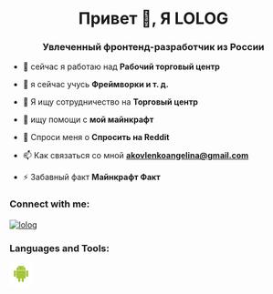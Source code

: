 <h1 align="center">Привет 👋, Я LOLOG</h1>
<h3 align="center">Увлеченный фронтенд-разработчик из России</h3>

- 🔭 сейчас я работаю над **Рабочий торговый центр**

- 🌱 я сейчас учусь **Фреймворки и т. д.**

- 👯 Я ищу сотрудничество на **Торговый центр**

- 🤝 ищу помощи с **мой майнкрафт**

- 💬 Спроси меня о **Спросить на Reddit**

- 📫 Как связаться со мной **akovlenkoangelina@gmail.com**

- ⚡ Забавный факт **Майнкрафт Факт**

<h3 align="left">Connect with me:</h3>
<p align="left">
<a href="https://www.youtube.com/c/lolog" target="blank"><img align="center" src="https://raw.githubusercontent.com/rahuldkjain/github-profile-readme-generator/master/src/images/icons/Social/youtube.svg" alt="lolog" height="30" width="40" /></a>
</p>

<h3 align="left">Languages and Tools:</h3>
<p align="left"> <a href="https://developer.android.com" target="_blank" rel="noreferrer"> <img src="https://raw.githubusercontent.com/devicons/devicon/master/icons/android/android-original-wordmark.svg" alt="android" width="40" height="40"/> </a> </p>

